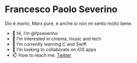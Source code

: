 # Francesco Paolo Severino
Dio è morto, Marx pure, e anche io non mi sento molto bene.

- 👋 Hi, I’m @fpseverino
- 👀 I’m interested in cinema, music and tech
- 🌱 I’m currently learning C and Swift
- 💞️ I’m looking to collaborate on iOS apps
- 📫 How to reach me: [Twitter](https://twitter.com/fp_severino)
